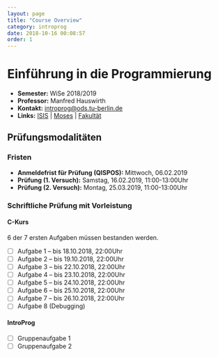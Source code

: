 ```yaml
---
layout: page
title: "Course Overview"
category: introprog
date: 2018-10-16 00:08:57
order: 1
---
```

# Einführung in die Programmierung

- **Semester:** WiSe 2018/2019
- **Professor:** Manfred Hauswirth
- **Kontakt:** introprog@ods.tu-berlin.de
- **Links:** [ISIS](https://isis.tu-berlin.de/course/view.php?id=14082) | [Moses](https://moseskonto.tu-berlin.de/moses/modultransfersystem/bolognamodule/beschreibung/anzeigen.html?number=40017&version=6&sprache=1) | [Fakultät](https://www.ods.tu-berlin.de/menue/lehre/)

## Prüfungsmodalitäten

### Fristen
- **Anmeldefrist für Prüfung (QISPOS):** Mittwoch, 06.02.2019
- **Prüfung (1. Versuch):** Samstag, 16.02.2019, 11:00-13:00Uhr
- **Prüfung (2. Versuch):** Montag, 25.03.2019, 11:00-13:00Uhr

### Schriftliche Prüfung mit Vorleistung

#### C-Kurs
6 der 7 ersten Aufgaben müssen bestanden werden.
- [ ] Aufgabe 1 – bis 18.10.2018, 22:00Uhr
- [ ] Aufgabe 2 – bis 19.10.2018, 22:00Uhr
- [ ] Aufgabe 3 – bis 22.10.2018, 22:00Uhr
- [ ] Aufgabe 4 – bis 23.10.2018, 22:00Uhr
- [ ] Aufgabe 5 – bis 24.10.2018, 22:00Uhr
- [ ] Aufgabe 6 – bis 25.10.2018, 22:00Uhr
- [ ] Aufgabe 7 – bis 26.10.2018, 22:00Uhr
- [ ] Aufgabe 8 (Debugging)

#### IntroProg
- [ ] Gruppenaufgabe 1
- [ ] Gruppenaufgabe 2
